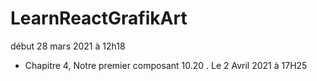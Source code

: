 # LearnReactGrafikArt
début 28 mars 2021 à 12h18


 - Chapitre 4, Notre premier composant 10.20 . Le 2 Avril 2021 à 17H25
